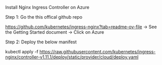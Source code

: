 Install Nginx Ingress Controller on Azure

Step 1: Go the this offical github repo

https://github.com/kubernetes/ingress-nginx?tab=readme-ov-file -> See the Getting Started document -> Click on Azure

Step 2: Deploy the below manifest

kubectl apply -f https://raw.githubusercontent.com/kubernetes/ingress-nginx/controller-v1.11.1/deploy/static/provider/cloud/deploy.yaml


